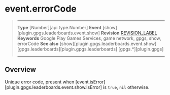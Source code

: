 # event.errorCode

> --------------------- ------------------------------------------------------------------------------------------
> __Type__              [Number][api.type.Number]
> __Event__             [show][plugin.gpgs.leaderboards.event.show]
> __Revision__          [REVISION_LABEL](REVISION_URL)
> __Keywords__          Google Play Games Services, game network, gpgs, show, errorCode
> __See also__          [show][plugin.gpgs.leaderboards.event.show]
>						[gpgs.leaderboards][plugin.gpgs.leaderboards]
>                       [gpgs.*][plugin.gpgs]
> --------------------- ------------------------------------------------------------------------------------------

## Overview

Unique error code, present when [event.isError][plugin.gpgs.leaderboards.event.show.isError] is `true`, `nil` otherwise.